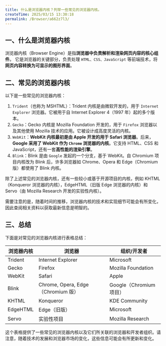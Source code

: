 ```yaml
---
title: 什么是浏览器内核？列举一些常见的浏览器内核。
createTime: 2025/03/15 13:30:18
permalink: /Browser/a662z7l3/
---
```


## 一、什么是浏览器内核

浏览器内核（Browser Engine）是指**浏览器中负责解析和渲染网页内容的核心组件**。 它是浏览器的关键部分，负责处理 `HTML、CSS、JavaScript` 等前端技术，将**网页内容转换为可显示的图形界面**。

## 二、常见的浏览器内核

以下是一些常见的浏览器内核：

1. `Trident`（也称为 MSHTML）：Trident 内核是由微软开发的，用于 `Internet Explorer` 浏览器。它被用于自 Internet Explorer 4（1997 年）起的多个版本。
2. `Gecko`：Gecko 内核是 Mozilla Foundation 开发的，用于 `Firefox` 浏览器以及其他使用 Mozilla 技术的应用。它被设计成高度灵活的内核。
3. `WebKit`：**WebKit 内核最初是由 Apple 开发的用于 Safari 浏览器**。后来，**Google 采用了 WebKit 作为 `Chrome` 浏览器的内核**。它支持 HTML、CSS 和 JavaScript，还有一套**高性能的渲染引擎**。
4. `Blink`：Blink 是由 `Google` 发起的一个分支，基于 WebKit。自 Chromium 项目内核改为 Blink 后，许多浏览器如 Chrome、Opera 和 Edge（Chromium 版）都使用了 Blink 内核。

除了上述常见的浏览器内核，还有一些较小或基于开源项目的内核，例如 KHTML（Konqueror 浏览器的内核），EdgeHTML（旧版 Edge 浏览器的内核）和 Servo（由 Mozilla Research 开发的实验性内核）。

需要注意的是，随着时间的推移，浏览器内核的技术和实现细节可能会有所变化，因此查阅相关资料以获取最新信息是明智的。

## 三、总结

下面是对常见的浏览器内核进行表格总结：

| 浏览器内核 | 浏览器                             | 组织/开发者             |
| ---------- | ---------------------------------- | ----------------------- |
| Trident    | Internet Explorer                  | Microsoft               |
| Gecko      | Firefox                            | Mozilla Foundation      |
| WebKit     | Safari                             | Apple                   |
| Blink      | Chrome, Opera, Edge（Chromium 版） | Google（Chromium 项目） |
| KHTML      | Konqueror                          | KDE Community           |
| EdgeHTML   | Edge（旧版）                       | Microsoft               |
| Servo      | 实验性项目                         | Mozilla Research        |

这个表格提供了一些常见的浏览器内核以及它们所关联的浏览器和开发者组织。请注意，随着技术的发展和浏览器市场的变化，这些信息可能会有所更新和变化。

